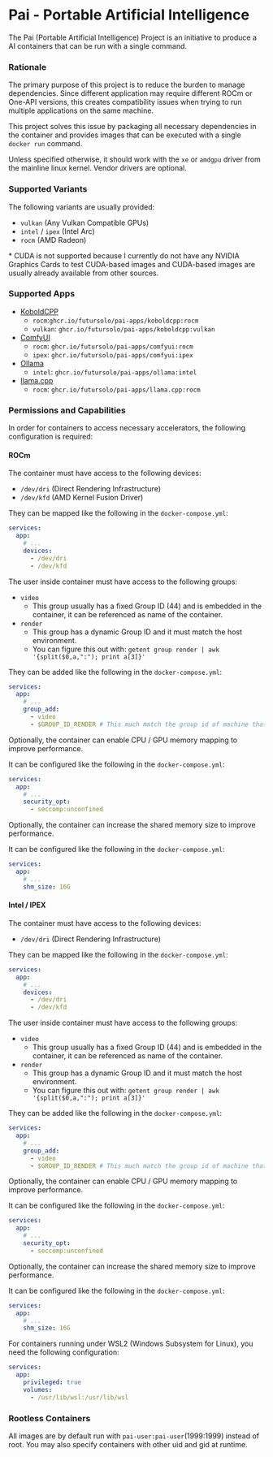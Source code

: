 # Pai - Portable Artificial Intelligence

The Pai (Portable Artificial Intelligence) Project is an initiative to produce a AI containers that can be run with a single command.

### Rationale

The primary purpose of this project is to reduce the burden to manage dependencies.
Since different application may require different ROCm or One-API versions,
this creates compatibility issues when trying to run multiple applications on the same machine.

This project solves this issue by packaging all necessary dependencies in the container and provides images
that can be executed with a single `docker run` command.

Unless specified otherwise, it should work with the `xe` or `amdgpu` driver from the mainline linux kernel.
Vendor drivers are optional.

### Supported Variants

The following variants are usually provided:

- `vulkan` (Any Vulkan Compatible GPUs)
- `intel` / `ipex` (Intel Arc)
- `rocm` (AMD Radeon)

\* CUDA is not supported because I currently do not have any NVIDIA Graphics Cards to test CUDA-based images
and CUDA-based images are usually already available from other sources.

### Supported Apps

- [KoboldCPP](./apps/koboldcpp/README.md)
  - `rocm`:`ghcr.io/futursolo/pai-apps/koboldcpp:rocm`
  - `vulkan`: `ghcr.io/futursolo/pai-apps/koboldcpp:vulkan`
- [ComfyUI](./apps/comfyui/README.md)
  - `rocm`: `ghcr.io/futursolo/pai-apps/comfyui:rocm`
  - `ipex`: `ghcr.io/futursolo/pai-apps/comfyui:ipex`
- [Ollama](./apps/ollama/README.md)
  - `intel`: `ghcr.io/futursolo/pai-apps/ollama:intel`
- [llama.cpp](./apps/llama.cpp/README.md)
  - `rocm`: `ghcr.io/futursolo/pai-apps/llama.cpp:rocm`

### Permissions and Capabilities

In order for containers to access necessary accelerators, the following configuration is required:

#### ROCm

The container must have access to the following devices:

- `/dev/dri` (Direct Rendering Infrastructure)
- `/dev/kfd` (AMD Kernel Fusion Driver)

They can be mapped like the following in the `docker-compose.yml`:

```yaml
services:
  app:
    # ...
    devices:
      - /dev/dri
      - /dev/kfd
```

The user inside container must have access to the following groups:

- `video`
  - This group usually has a fixed Group ID (44) and is embedded in the container, it can be referenced as name of the container.
- `render`
  - This group has a dynamic Group ID and it must match the host environment.
  - You can figure this out with: `getent group render | awk '{split($0,a,":"); print a[3]}'`

They can be added like the following in the `docker-compose.yml`:

```yaml
services:
  app:
    # ...
    group_add:
      - video
      - $GROUP_ID_RENDER # This much match the group id of machine that runs the container, see above.
```

Optionally, the container can enable CPU / GPU memory mapping to improve performance.

It can be configured like the following in the `docker-compose.yml`:

```yaml
services:
  app:
    # ...
    security_opt:
      - seccomp:unconfined
```

Optionally, the container can increase the shared memory size to improve performance.

It can be configured like the following in the `docker-compose.yml`:

```yaml
services:
  app:
    # ...
    shm_size: 16G
```

#### Intel / IPEX

The container must have access to the following devices:

- `/dev/dri` (Direct Rendering Infrastructure)

They can be mapped like the following in the `docker-compose.yml`:

```yaml
services:
  app:
    # ...
    devices:
      - /dev/dri
      - /dev/kfd
```

The user inside container must have access to the following groups:

- `video`
  - This group usually has a fixed Group ID (44) and is embedded in the container, it can be referenced as name of the container.
- `render`
  - This group has a dynamic Group ID and it must match the host environment.
  - You can figure this out with: `getent group render | awk '{split($0,a,":"); print a[3]}'`

They can be added like the following in the `docker-compose.yml`:

```yaml
services:
  app:
    # ...
    group_add:
      - video
      - $GROUP_ID_RENDER # This much match the group id of machine that runs the container, see above.
```

Optionally, the container can enable CPU / GPU memory mapping to improve performance.

It can be configured like the following in the `docker-compose.yml`:

```yaml
services:
  app:
    # ...
    security_opt:
      - seccomp:unconfined
```

Optionally, the container can increase the shared memory size to improve performance.

It can be configured like the following in the `docker-compose.yml`:

```yaml
services:
  app:
    # ...
    shm_size: 16G
```

For containers running under WSL2 (Windows Subsystem for Linux), you need the following configuration:

```yaml
services:
  app:
    privileged: true
    volumes:
      - /usr/lib/wsl:/usr/lib/wsl
```

### Rootless Containers

All images are by default run with `pai-user:pai-user`(1999:1999) instead of root.
You may also specify containers with other uid and gid at runtime.
